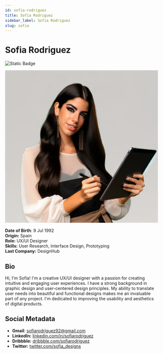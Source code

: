 ```yaml
---
id: sofia-rodriguez
title: Sofia Rodriguez
sidebar_label: Sofia Rodriguez
slug: sofia
---
```


# Sofia Rodriguez

![Static Badge](https://img.shields.io/badge/Not%20Ready-no?color=ff0000)

<img src="/img/sofia-rodriguez.jpeg" class="avatar__photo avatar__photo--xl" />

**Date of Birth**: 9 Jul 1992  
**Origin:** Spain  
**Role:** UX/UI Designer  
**Skills:** User Research, Interface Design, Prototyping  
**Last Company:** DesignHub

## Bio

Hi, I'm Sofia! I'm a creative UX/UI designer with a passion for creating intuitive and engaging user experiences. I have a strong background in graphic design and user-centered design principles. My ability to translate user needs into beautiful and functional designs makes me an invaluable part of any project. I'm dedicated to improving the usability and aesthetics of digital products.

## Social Metadata

- **Gmail**: sofiarodriguez92@gmail.com
- **LinkedIn:** [linkedin.com/in/sofiarodriguez](https://linkedin.com/in/sofiarodriguez)
- **Dribbble:** [dribbble.com/sofiarodriguez](https://dribbble.com/sofiarodriguez)
- **Twitter:** [twitter.com/sofia_designs](https://twitter.com/sofia_designs)
